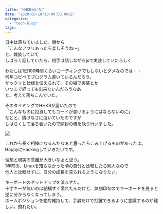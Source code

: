 ```yaml
---
title: "HHKB届いた"
date: "2020-06-18T13:00:50.000Z"
categories: 
  - "tech-blog"
tags: 
---
```


日中は落ちていました。朝から  
「こんなアプリあったら楽しそうね〜」  
と、雑談していて  
しばらく話していたら、相手は話しながらjsで実装していたらしく

わたしは1日100時間くらいコーディングでもしないとダメなのでは・・  
何年コピペでプログラム書いているんだろう。  
ザックリと仕様を伝えられて、その場で実装とか  
いつまで経っても出来ないんだろうなあ  
と、考えて落ちこんでいた。

そのタイミングでHHKBが届いたので  
「こんなものに投資してもコードが書けるようにはならないのに」  
などと、情けなさに泣いていたのですが  
しばらくして落ち着いたので開封の儀を執り行いました。

![](https://media.discordapp.net/attachments/722414655456280636/723004638441504778/IMG_20200618_114207.jpg?width=1282&height=961)

これから長く相棒になるんだなぁと思ったらこみ上げるものがあったよ。  
HappyにHackingしていきたいです。

理想と現実の乖離が大きいなぁと思う。  
1年前の、Linuxを知らなかった頃の自分と比較したら別人なので  
他人と比較せずに、自分の成長を見られるようになりたい。

キーボードのセットアップを済ませた。  
十字キーが無いのは結構すぐ慣れたんだけど、無刻印なのでキーボードを見ると逆に分からなくなってしまう。  
ホームポジションを絶対維持して、手癖だけで打鍵できるように意識するのが難しい。慣れたい。
